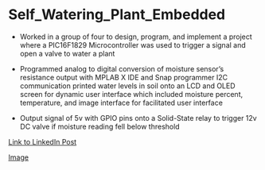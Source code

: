 # Self_Watering_Plant_Embedded

* Worked in a group of four to design, program, and implement a project where a PIC16F1829 Microcontroller was used to trigger 
a signal and open a valve to water a plant 

* Programmed analog to digital conversion of moisture sensor’s resistance output with MPLAB X IDE and Snap programmer 
I2C communication printed water levels in soil onto an LCD and OLED screen for dynamic user interface which included 
moisture percent, temperature, and image interface for facilitated user interface 

* Output signal of 5v with GPIO pins onto a Solid-State relay to trigger 12v DC valve if moisture reading fell below threshold

[Link to LinkedIn Post](https://www.linkedin.com/posts/carloscruzgarza_during-the-recent-ece-student-awards-ceremony-activity-7196592682704531457-cxQ-?utm_source=share&utm_medium=member_desktop&rcm=ACoAAD2QngQBTTjVreY3uQbwZCDGGmvxyq34cyU)

[Image](/images/SMAC_Project.png)